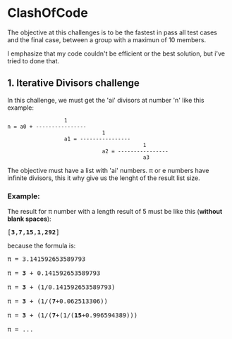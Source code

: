 # ClashOfCode

The objective at this challenges is to be the fastest in pass all test cases and the final case, between a group with a maximun of 10 members.

I emphasize that my code couldn't be efficient or the best solution, but i've tried to done that.


## 1. Iterative Divisors challenge
In this challenge, we must get the 'ai' divisors at number 'n' like this example:


```
                  1
n = a0 + ----------------
                              1
                  a1 = ----------------
                                           1   
                              a2 = ----------------
                                           a3
```

The objective must have a list with 'ai' numbers.
π or e numbers have infinite divisors, this it why give us the lenght of the result list size.

### Example:

The result for π number with a length result of 5 must be like this (**without blank spaces**):
<pre>
[<b>3</b>,<b>7</b>,<b>15</b>,<b>1</b>,<b>292</b>]
</pre>

because the formula is:

<pre>
π = 3.141592653589793<br>
π = <b>3</b> + 0.141592653589793<br>
π = <b>3</b> + (1/0.141592653589793)<br>
π = <b>3</b> + (1/(<b>7</b>+0.062513306))<br>
π = <b>3</b> + (1/(<b>7</b>+(1/(<b>15</b>+0.996594389)))<br>
π = ...
</pre>



